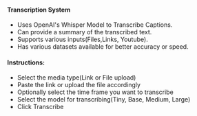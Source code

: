 #### Transcription System
- Uses OpenAI's Whisper Model to Transcribe Captions.
- Can provide a summary of the transcribed text.
- Supports various inputs(Files,Links, Youtube).
- Has various datasets available for better accuracy or speed.

#### Instructions:
- Select the media type(Link or File upload)
- Paste the link or upload the file accordingly
- Optionally select the time frame you want to transcribe
- Select the model for transcribing(Tiny, Base, Medium, Large)
- Click Transcribe

